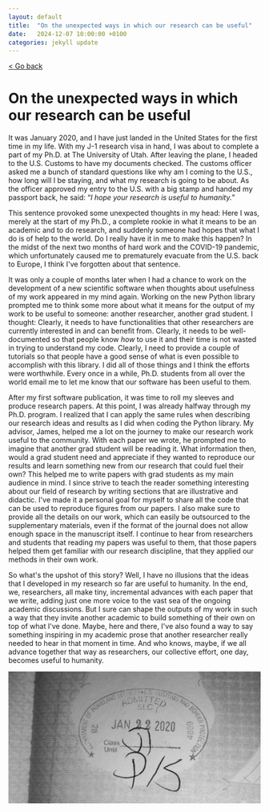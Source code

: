 ```yaml
---
layout: default
title:  "On the unexpected ways in which our research can be useful"
date:   2024-12-07 10:00:00 +0100
categories: jekyll update
---
```


<p>
   <a href="/kamilazdybal.github.io/#blog">
      < Go back
  </a>
</p>

# On the unexpected ways in which our research can be useful

It was January 2020, and I have just landed in the United States for the first time in my life. 
With my J-1 research visa in hand, I was about to complete a part of my Ph.D. at The University of Utah. 
After leaving the plane, I headed to the U.S. Customs to have my documents checked. 
The customs officer asked me a bunch of standard questions like why am I coming to the U.S., 
how long will I be staying, and what my research is going to be about. 
As the officer approved my entry to the U.S. with a big stamp and handed my passport back, 
he said: “*I hope your research is useful to humanity.*”

This sentence provoked some unexpected thoughts in my head: Here I was, merely at the start of my Ph.D., 
a complete rookie in what it means to be an academic and to do research, and suddenly someone had hopes that 
what I do is of help to the world. Do I really have it in me to make this happen? 
In the midst of the next two months of hard work and the COVID-19 pandemic, 
which unfortunately caused me to prematurely evacuate from the U.S. back to Europe, 
I think I've forgotten about that sentence.

It was only a couple of months later when I had a chance to work on the development of a new scientific software 
when thoughts about usefulness of my work appeared in my mind again. 
Working on the new Python library prompted me to think some more about 
what it means for the output of my work to be useful to someone: another researcher, another grad student. 
I thought: 
Clearly, it needs to have functionalities that other researchers are currently interested in and can benefit from. 
Clearly, it needs to be well-documented so that people know *how* to use it and their time is not wasted in trying to understand my code. 
Clearly, I need to provide a couple of tutorials so that people have a good sense of what is even possible to accomplish with this library. 
I did all of those things and I think the efforts were worthwhile. 
Every once in a while, Ph.D. students from all over the world email me to let me know that our software has been useful to them.

After my first software publication, it was time to roll my sleeves and produce research papers. 
At this point, I was already halfway through my Ph.D. program. 
I realized that I can apply the same rules when describing our research ideas and results 
as I did when coding the Python library. 
My advisor, James, helped me a lot on the journey to make our research work useful to the community. 
With each paper we wrote, he prompted me to imagine that another grad student will be reading it. 
What information then, would a grad student need and appreciate if they wanted to reproduce our results 
and learn something new from our research that could fuel their own? 
This helped me to write papers with grad students as my main audience in mind. 
I since strive to teach the reader something interesting about our field of research 
by writing sections that are illustrative and didactic. 
I've made it a personal goal for myself to share all the code that can be used to reproduce figures from our papers. 
I also make sure to provide all the details on our work, 
which can easily be outsourced to the supplementary materials, 
even if the format of the journal does not allow enough space in the manuscript itself. 
I continue to hear from researchers and students that reading my papers was useful to them, 
that those papers helped them get familiar with our research discipline, that they applied our methods in their own work.

So what's the upshot of this story? 
Well, I have no illusions that the ideas that I developed in my research so far are useful to humanity. 
In the end, we, researchers, all make tiny, incremental advances with each paper that we write, 
adding just one more voice to the vast sea of the ongoing academic discussions. 
But I sure can shape the outputs of my work in such a way that they invite another academic 
to build something of their own on top of what I've done. 
Maybe, here and there, I've also found a way to say something inspiring in my academic prose 
that another researcher really needed to hear in that moment in time. 
And who knows, maybe, if we all advance together that way as researchers, 
our collective effort, one day, becomes useful to humanity.

<p align="center">
  <img src="https://github.com/kamilazdybal/kamilazdybal.github.io/raw/main/_posts/on-useful-research.jpg">
</p>